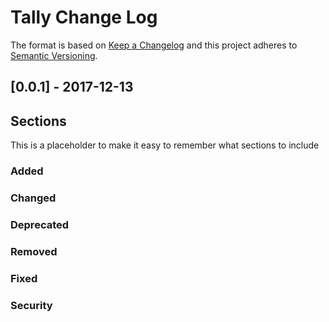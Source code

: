 # Tally Change Log

The format is based on [Keep a Changelog](http://keepachangelog.com/)
and this project adheres to [Semantic Versioning](http://semver.org/).

## [0.0.1] - 2017-12-13

## Sections
This is a placeholder to make it easy to remember what sections to
include
### Added
### Changed
### Deprecated
### Removed
### Fixed
### Security
